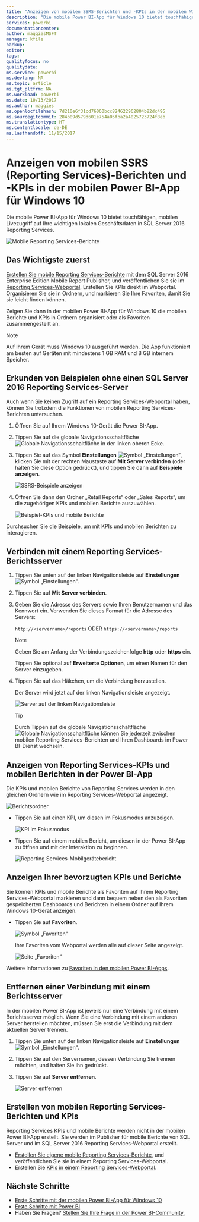 ```yaml
---
title: "Anzeigen von mobilen SSRS-Berichten und -KPIs in der mobilen Windows 10-App – Power BI"
description: "Die mobile Power BI-App für Windows 10 bietet touchfähigen, mobilen Livezugriff auf Ihre wichtigen lokalen Geschäftsdaten."
services: powerbi
documentationcenter: 
author: maggiesMSFT
manager: kfile
backup: 
editor: 
tags: 
qualityfocus: no
qualitydate: 
ms.service: powerbi
ms.devlang: NA
ms.topic: article
ms.tgt_pltfrm: NA
ms.workload: powerbi
ms.date: 10/13/2017
ms.author: maggies
ms.openlocfilehash: 7d210e6f31cd76060bcc824622962804b82dc495
ms.sourcegitcommit: 284b09d579d601e754a05fba2a4025723724f8eb
ms.translationtype: HT
ms.contentlocale: de-DE
ms.lasthandoff: 11/15/2017
---
```

# <a name="view-reporting-services-ssrs-mobile-reports-and-kpis-in-the-windows-10-power-bi-mobile-app"></a>Anzeigen von mobilen SSRS (Reporting Services)-Berichten und -KPIs in der mobilen Power BI-App für Windows 10
Die mobile Power BI-App für Windows 10 bietet touchfähigen, mobilen Livezugriff auf Ihre wichtigen lokalen Geschäftsdaten in SQL Server 2016 Reporting Services. 

![Mobile Reporting Services-Berichte](media/mobile-app-windows-10-ssrs-kpis-mobile-reports/power-bi-ssrs-mobile-report.png)

## <a name="first-things-first"></a>Das Wichtigste zuerst
[Erstellen Sie mobile Reporting Services-Berichte](https://msdn.microsoft.com/library/mt652547.aspx) mit dem SQL Server 2016 Enterprise Edition Mobile Report Publisher, und veröffentlichen Sie sie im [Reporting Services-Webportal](https://msdn.microsoft.com/library/mt637133.aspx). Erstellen Sie KPIs direkt im Webportal. Organisieren Sie sie in Ordnern, und markieren Sie Ihre Favoriten, damit Sie sie leicht finden können. 

Zeigen Sie dann in der mobilen Power BI-App für Windows 10 die mobilen Berichte und KPIs in Ordnern organisiert oder als Favoriten zusammengestellt an. 

> [!NOTE]
> Auf Ihrem Gerät muss Windows 10 ausgeführt werden. Die App funktioniert am besten auf Geräten mit mindestens 1 GB RAM und 8 GB internem Speicher.
> 
> 

## <a name="explore-samples-without-a-sql-server-2016-reporting-services-server"></a>Erkunden von Beispielen ohne einen SQL Server 2016 Reporting Services-Server
Auch wenn Sie keinen Zugriff auf ein Reporting Services-Webportal haben, können Sie trotzdem die Funktionen von mobilen Reporting Services-Berichten untersuchen.

1. Öffnen Sie auf Ihrem Windows 10-Gerät die Power BI-App.
2. Tippen Sie auf die globale Navigationsschaltfläche ![Globale Navigationsschaltfläche](media/mobile-app-windows-10-ssrs-kpis-mobile-reports/powerbi_windows10_options_icon.png) in der linken oberen Ecke.
3. Tippen Sie auf das Symbol **Einstellungen** ![Symbol „Einstellungen“](media/mobile-app-windows-10-ssrs-kpis-mobile-reports/power-bi-settings-icon.png), klicken Sie mit der rechten Maustaste auf **Mit Server verbinden** (oder halten Sie diese Option gedrückt), und tippen Sie dann auf **Beispiele anzeigen**.
   
   ![SSRS-Beispiele anzeigen](media/mobile-app-windows-10-ssrs-kpis-mobile-reports/power-bi-win10-connect-ssrs-samples.png)
4. Öffnen Sie dann den Ordner „Retail Reports“ oder „Sales Reports“, um die zugehörigen KPIs und mobilen Berichte auszuwählen.
   
   ![Beispiel-KPIs und mobile Berichte](media/mobile-app-windows-10-ssrs-kpis-mobile-reports/power-bi-win10-ssrs-sample-kpis.png)

Durchsuchen Sie die Beispiele, um mit KPIs und mobilen Berichten zu interagieren.

## <a name="connect-to-a-reporting-services-report-server"></a>Verbinden mit einem Reporting Services-Berichtsserver
1. Tippen Sie unten auf der linken Navigationsleiste auf **Einstellungen** ![Symbol „Einstellungen“](media/mobile-app-windows-10-ssrs-kpis-mobile-reports/power-bi-settings-icon.png).
2. Tippen Sie auf **Mit Server verbinden**.
3. Geben Sie die Adresse des Servers sowie Ihren Benutzernamen und das Kennwort ein. Verwenden Sie dieses Format für die Adresse des Servers:
   
     `http://<servername>/reports` ODER `https://<servername>/reports`
   
   > [!NOTE]
   > Geben Sie am Anfang der Verbindungszeichenfolge **http** oder **https** ein.
   > 
   > 
   
    Tippen Sie optional auf **Erweiterte Optionen**, um einen Namen für den Server einzugeben.
4. Tippen Sie auf das Häkchen, um die Verbindung herzustellen. 
   
   Der Server wird jetzt auf der linken Navigationsleiste angezeigt.
   
   ![Server auf der linken Navigationsleiste](media/mobile-app-windows-10-ssrs-kpis-mobile-reports/power-bi-ssrs-mobile-report-server.png)
   
   >[!TIP]
   >Durch Tippen auf die globale Navigationsschaltfläche ![Globale Navigationsschaltfläche](media/mobile-app-windows-10-ssrs-kpis-mobile-reports/powerbi_windows10_options_icon.png) können Sie jederzeit zwischen mobilen Reporting Services-Berichten und Ihren Dashboards im Power BI-Dienst wechseln. 
   > 

## <a name="view-reporting-services-kpis-and-mobile-reports-in-the-power-bi-app"></a>Anzeigen von Reporting Services-KPIs und mobilen Berichten in der Power BI-App
Die KPIs und mobilen Berichte von Reporting Services werden in den gleichen Ordnern wie im Reporting Services-Webportal angezeigt.

![Berichtsordner](media/mobile-app-windows-10-ssrs-kpis-mobile-reports/power-bi-ssrs-mobile-report-folders.png)

* Tippen Sie auf einen KPI, um diesen im Fokusmodus anzuzeigen.
  
    ![KPI im Fokusmodus](media/mobile-app-windows-10-ssrs-kpis-mobile-reports/power-bi-ssrs-mobile-report-kpis.png)
* Tippen Sie auf einem mobilen Bericht, um diesen in der Power BI-App zu öffnen und mit der Interaktion zu beginnen.
  
    ![Reporting Services-Mobilgerätebericht](media/mobile-app-windows-10-ssrs-kpis-mobile-reports/power-bi-ssrs-mobile-report.png)

## <a name="view-your-favorite-kpis-and-reports"></a>Anzeigen Ihrer bevorzugten KPIs und Berichte
Sie können KPIs und mobile Berichte als Favoriten auf Ihrem Reporting Services-Webportal markieren und dann bequem neben den als Favoriten gespeicherten Dashboards und Berichten in einem Ordner auf Ihrem Windows 10-Gerät anzeigen.

* Tippen Sie auf **Favoriten**.
  
   ![Symbol „Favoriten“](media/mobile-app-windows-10-ssrs-kpis-mobile-reports/power-bi-ssrs-mobile-report-favorite-menu.png)
  
   Ihre Favoriten vom Webportal werden alle auf dieser Seite angezeigt.
  
   ![Seite „Favoriten“](media/mobile-app-windows-10-ssrs-kpis-mobile-reports/power-bi-windows-10-ssrs-favorites.png)

Weitere Informationen zu [Favoriten in den mobilen Power BI-Apps](mobile-apps-favorites.md).

## <a name="remove-a-connection-to-a-report-server"></a>Entfernen einer Verbindung mit einem Berichtsserver
In der mobilen Power BI-App ist jeweils nur eine Verbindung mit einem Berichtsserver möglich. Wenn Sie eine Verbindung mit einem anderen Server herstellen möchten, müssen Sie erst die Verbindung mit dem aktuellen Server trennen.

1. Tippen Sie unten auf der linken Navigationsleiste auf **Einstellungen** ![Symbol „Einstellungen“](media/mobile-app-windows-10-ssrs-kpis-mobile-reports/power-bi-settings-icon.png).
2. Tippen Sie auf den Servernamen, dessen Verbindung Sie trennen möchten, und halten Sie ihn gedrückt.
3. Tippen Sie auf **Server entfernen**.
   
    ![Server entfernen](media/mobile-app-windows-10-ssrs-kpis-mobile-reports/power-bi-windows-10-ssrs-remove-server-menu.png)

## <a name="create-reporting-services-mobile-reports-and-kpis"></a>Erstellen von mobilen Reporting Services-Berichten und KPIs
Reporting Services KPIs und mobile Berichte werden nicht in der mobilen Power BI-App erstellt. Sie werden im Publisher für mobile Berichte von SQL Server und im SQL Server 2016 Reporting Services-Webportal erstellt.

* [Erstellen Sie eigene mobile Reporting Services-Berichte](https://msdn.microsoft.com/library/mt652547.aspx), und veröffentlichen Sie sie in einem Reporting Services-Webportal.
* Erstellen Sie [KPIs in einem Reporting Services-Webportal](https://msdn.microsoft.com/library/mt683632.aspx).

## <a name="next-steps"></a>Nächste Schritte
* [Erste Schritte mit der mobilen Power BI-App für Windows 10](mobile-windows-10-phone-app-get-started.md)  
* [Erste Schritte mit Power BI](service-get-started.md)  
* Haben Sie Fragen? [Stellen Sie Ihre Frage in der Power BI-Community.](http://community.powerbi.com/)

